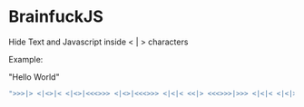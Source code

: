 # BrainfuckJS
Hide Text and Javascript inside < | > characters

Example:

 "Hello World"
 ```javascript
 ">>>|> <|<>|< <|<>|<<<>>> <|<>|<<<>>> <|<|< <<|> <<<>>>|>>> <|<|< <|<|>> <|<>|<<<>>> <|<>|<>"
```
